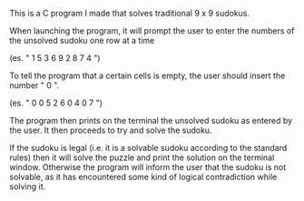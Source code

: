 This is a C program I made that solves traditional 9 x 9 sudokus.

When launching the program, it will prompt the user to enter the numbers of the unsolved sudoku one row at a time

(es. " 1 5 3 6 9 2 8 7 4 ")

To tell the program that a certain cells is empty, the user should insert the number " 0 ".

(es. " 0 0 5 2 6 0 4 0 7 ")

The program then prints on the terminal the unsolved sudoku as entered by the user. It then proceeds to try and solve the sudoku.

If the sudoku is legal (i.e. it is a solvable sudoku according to the standard rules) then it will solve the puzzle and print the solution on the terminal window.
Otherwise the program will inform the user that the sudoku is not solvable, as it has encountered some kind of logical contradiction while solving it.
